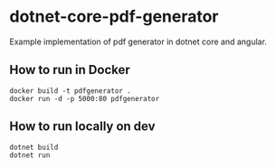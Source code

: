# dotnet-core-pdf-generator
Example implementation of pdf generator in dotnet core and angular.


## How to run in Docker
```
docker build -t pdfgenerator .
docker run -d -p 5000:80 pdfgenerator
```

## How to run locally on dev
```
dotnet build
dotnet run
```
